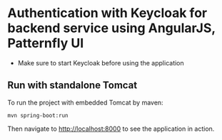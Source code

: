 # Authentication with Keycloak for backend service using AngularJS, Patternfly UI

- Make sure to start Keycloak before using the application

## Run with standalone Tomcat

To run the project with embedded Tomcat by maven:

    mvn spring-boot:run

Then navigate to [http://localhost:8000](http://localhost:8000) to see the application in action.
